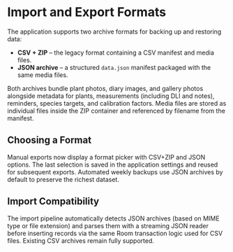 # Import and Export Formats

The application supports two archive formats for backing up and restoring data:

- **CSV + ZIP** – the legacy format containing a CSV manifest and media files.
- **JSON archive** – a structured `data.json` manifest packaged with the same media files.

Both archives bundle plant photos, diary images, and gallery photos alongside metadata for
plants, measurements (including DLI and notes), reminders, species targets, and calibration
factors. Media files are stored as individual files inside the ZIP container and referenced by
filename from the manifest.

## Choosing a Format

Manual exports now display a format picker with CSV+ZIP and JSON options. The last selection is
saved in the application settings and reused for subsequent exports. Automated weekly backups use
JSON archives by default to preserve the richest dataset.

## Import Compatibility

The import pipeline automatically detects JSON archives (based on MIME type or file extension) and
parses them with a streaming JSON reader before inserting records via the same Room transaction
logic used for CSV files. Existing CSV archives remain fully supported.
